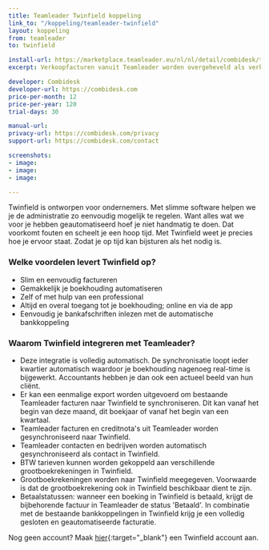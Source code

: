 ```yaml
---
title: Teamleader Twinfield koppeling
link_to: "/koppeling/teamleader-twinfield"
layout: koppeling
from: teamleader
to: twinfield

install-url: https://marketplace.teamleader.eu/nl/nl/detail/combidesk/twinfield-departement/4725e5
excerpt: Verkoopfacturen vanuit Teamleader worden overgeheveld als verkoopfacturen Twinfield

developer: Combidesk
developer-url: https://combidesk.com
price-per-month: 12
price-per-year: 120
trial-days: 30

manual-url: 
privacy-url: https://combidesk.com/privacy
support-url: https://combidesk.com/contact

screenshots:
- image: 
- image: 
- image: 

---
```

Twinfield is ontworpen voor ondernemers. Met slimme software helpen we je de administratie zo eenvoudig mogelijk te regelen. Want alles wat we voor je hebben geautomatiseerd hoef je niet handmatig te doen. Dat voorkomt fouten en scheelt je een hoop tijd.
Met Twinfield weet je precies hoe je ervoor staat. Zodat je op tijd kan bijsturen als het nodig is.
​

### Welke voordelen levert Twinfield op?

* Slim en eenvoudig factureren
* Gemakkelijk je boekhouding automatiseren
* Zelf of met hulp van een professional
* Altijd en overal toegang tot je boekhouding; online en via de app
* Eenvoudig je bankafschriften inlezen met de automatische bankkoppeling
​

### Waarom Twinfield integreren met Teamleader?

* Deze integratie is volledig automatisch. De synchronisatie loopt ieder kwartier automatisch waardoor je boekhouding nagenoeg real-time is bijgewerkt. Accountants hebben je dan ook een actueel beeld van hun cliënt.
* Er kan een eenmalige export worden uitgevoerd om bestaande Teamleader facturen naar Twinfield te synchroniseren. Dit kan vanaf het begin van deze maand, dit boekjaar of vanaf het begin van een kwartaal.
* Teamleader facturen en creditnota's uit Teamleader worden gesynchroniseerd naar Twinfield.
* Teamleader contacten en bedrijven worden automatisch gesynchroniseerd als contact in Twinfield.
* BTW tarieven kunnen worden gekoppeld aan verschillende grootboekrekeningen in Twinfield.
* Grootboekrekeningen worden naar Twinfield meegegeven. Voorwaarde is dat de grootboekrekening ook in Twinfield beschikbaar dient te zijn.
* Betaalstatussen: wanneer een boeking in Twinfield is betaald, krijgt de bijbehorende factuur in Teamleader de status 'Betaald'. In combinatie met de bestaande bankkoppelingen in Twinfield krijg je een volledig gesloten en geautomatiseerde facturatie.


Nog geen account? Maak [hier](https://info.softwaregemak.nl/demo-aanvraag-sg){:target="_blank"} een Twinfield account aan.